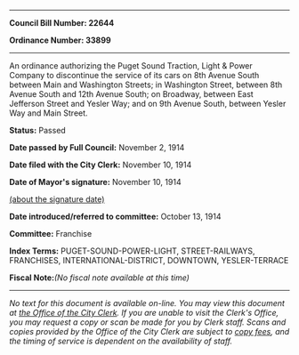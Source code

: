 

********

**Council Bill Number: 22644**
   
**Ordinance Number: 33899**
********

 An ordinance authorizing the Puget Sound Traction, Light & Power Company to discontinue the service of its cars on 8th Avenue South between Main and Washington Streets; in Washington Street, between 8th Avenue South and 12th Avenue South; on Broadway, between East Jefferson Street and Yesler Way; and on 9th Avenue South, between Yesler Way and Main Street.

**Status:** Passed
   
**Date passed by Full Council:** November 2, 1914
   
**Date filed with the City Clerk:** November 10, 1914
   
**Date of Mayor's signature:** November 10, 1914
   
[(about the signature date)](/~public/approvaldate.htm)
   
   
   
**Date introduced/referred to committee:** October 13, 1914
   
**Committee:** Franchise
   
   
**Index Terms:** PUGET-SOUND-POWER-LIGHT, STREET-RAILWAYS, FRANCHISES, INTERNATIONAL-DISTRICT, DOWNTOWN, YESLER-TERRACE

**Fiscal Note:**_(No fiscal note available at this time)_
********

_No text for this document is available on-line. You may view this document at [the Office of the City Clerk](http://www.seattle.gov/leg/clerk/contactUs.htm). If you are unable to visit the Clerk's Office, you may request a copy or scan be made for you by Clerk staff. Scans and copies provided by the Office of the City Clerk are subject to [copy fees](http://clerk.seattle.gov/~public/clerkfees.htm), and the timing of service is dependent on the availability of staff._

